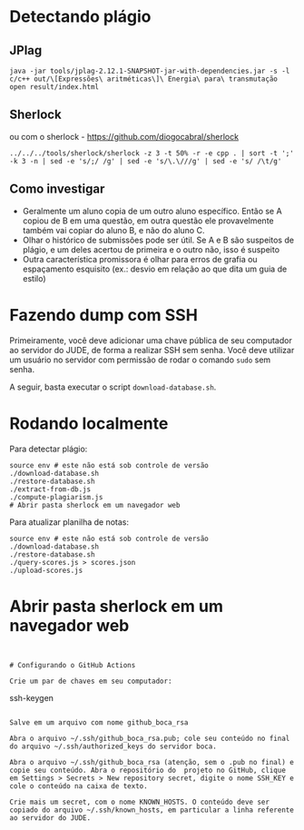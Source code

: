 # Detectando plágio

## JPlag

```
java -jar tools/jplag-2.12.1-SNAPSHOT-jar-with-dependencies.jar -s -l c/c++ out/\[Expressões\ aritméticas\]\ Energia\ para\ transmutação
open result/index.html
```

## Sherlock

ou com o sherlock - <https://github.com/diogocabral/sherlock>

```
../../../tools/sherlock/sherlock -z 3 -t 50% -r -e cpp . | sort -t ';' -k 3 -n | sed -e 's/;/ /g' | sed -e 's/\.\///g' | sed -e 's/ /\t/g'
```

## Como investigar

- Geralmente um aluno copia de um outro aluno específico. Então se A copiou de B em uma questão, em outra questão ele provavelmente também vai copiar do aluno B, e não do aluno C.
- Olhar o histórico de submissões pode ser útil. Se A e B são suspeitos de plágio, e um deles acertou de primeira e o outro não, isso é suspeito
- Outra característica promissora é olhar para erros de grafia ou espaçamento esquisito (ex.: desvio em relação ao que dita um guia de estilo)

# Fazendo dump com SSH

Primeiramente, você deve adicionar uma chave pública de seu computador ao servidor do JUDE, de forma a realizar SSH sem senha. Você deve utilizar um usuário no servidor com permissão de rodar o comando `sudo` sem senha.

A seguir, basta executar o script `download-database.sh`.

# Rodando localmente

Para detectar plágio:

```
source env # este não está sob controle de versão
./download-database.sh
./restore-database.sh
./extract-from-db.js
./compute-plagiarism.js
# Abrir pasta sherlock em um navegador web
```

Para atualizar planilha de notas:

```
source env # este não está sob controle de versão
./download-database.sh
./restore-database.sh
./query-scores.js > scores.json
./upload-scores.js
```

# Abrir pasta sherlock em um navegador web
```


# Configurando o GitHub Actions

Crie um par de chaves em seu computador:

```
ssh-keygen
```

Salve em um arquivo com nome github_boca_rsa

Abra o arquivo ~/.ssh/github_boca_rsa.pub; cole seu conteúdo no final do arquivo ~/.ssh/authorized_keys do servidor boca.

Abra o arquivo ~/.ssh/github_boca_rsa (atenção, sem o .pub no final) e copie seu conteúdo. Abra o repositório do  projeto no GitHub, clique em Settings > Secrets > New repository secret, digite o nome SSH_KEY e cole o conteúdo na caixa de texto.

Crie mais um secret, com o nome KNOWN_HOSTS. O conteúdo deve ser copiado do arquivo ~/.ssh/known_hosts, em particular a linha referente ao servidor do JUDE.
